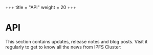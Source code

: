 +++
title = "API"
weight = 20
+++

# API

This section contains updates, release notes and blog posts. Visit it regularly to get to know all the news from IPFS Cluster:

